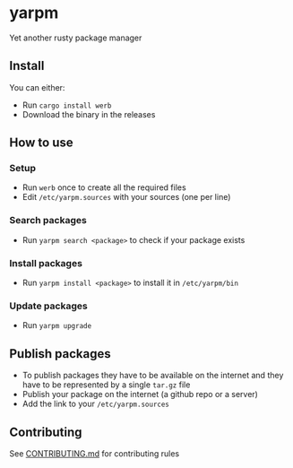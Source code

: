 # yarpm

Yet another rusty package manager

## Install

You can either: 

- Run `cargo install werb`
- Download the binary in the releases

## How to use

### Setup

- Run `werb` once to create all the required files
- Edit `/etc/yarpm.sources` with your sources (one per line)

### Search packages

- Run `yarpm search <package>` to check if your package exists

### Install packages

- Run `yarpm install <package>` to install it in `/etc/yarpm/bin`

### Update packages

- Run `yarpm upgrade`

## Publish packages

- To publish packages they have to be available on the internet and they have to be represented by a single `tar.gz` file
- Publish your package on the internet (a github repo or a server)
- Add the link to your `/etc/yarpm.sources`

## Contributing

See [CONTRIBUTING.md](CONTRIBUTING.md) for contributing rules